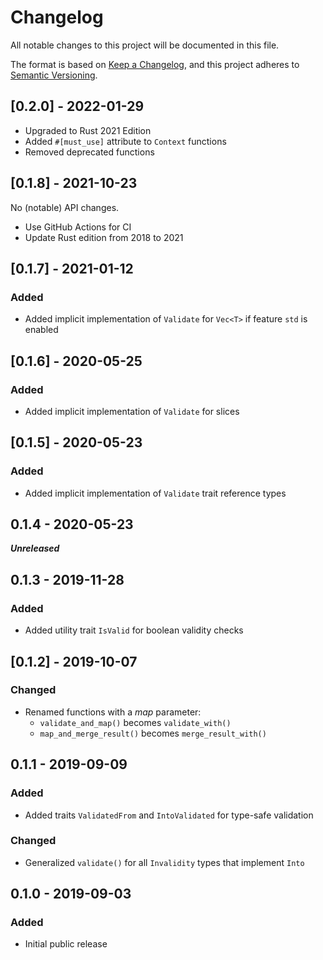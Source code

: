 # Changelog

All notable changes to this project will be documented in this file.

The format is based on [Keep a Changelog](https://keepachangelog.com/en/1.1.0/),
and this project adheres to [Semantic Versioning](https://semver.org/spec/v2.0.0.html).

## [0.2.0] - 2022-01-29

- Upgraded to Rust 2021 Edition
- Added `#[must_use]` attribute to `Context` functions
- Removed deprecated functions

## [0.1.8] - 2021-10-23

No (notable) API changes.

- Use GitHub Actions for CI
- Update Rust edition from 2018 to 2021

## [0.1.7] - 2021-01-12

### Added

- Added implicit implementation of `Validate` for `Vec<T>` if feature `std` is enabled

## [0.1.6] - 2020-05-25

### Added

- Added implicit implementation of `Validate` for slices

## [0.1.5] - 2020-05-23

### Added

- Added implicit implementation of `Validate` trait reference types

## 0.1.4 - 2020-05-23

***Unreleased***

## 0.1.3 - 2019-11-28

### Added

- Added utility trait `IsValid` for boolean validity checks

## [0.1.2] - 2019-10-07

### Changed

- Renamed functions with a *map* parameter:
  - `validate_and_map()` becomes `validate_with()`
  - `map_and_merge_result()` becomes `merge_result_with()`

## 0.1.1 - 2019-09-09

### Added

- Added traits `ValidatedFrom` and `IntoValidated` for type-safe validation

### Changed

- Generalized `validate()` for all `Invalidity` types that implement `Into`

## 0.1.0 - 2019-09-03

### Added

- Initial public release
